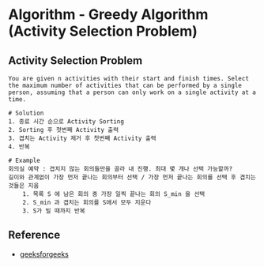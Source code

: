 # Algorithm - Greedy Algorithm (Activity Selection Problem)

## Activity Selection Problem
```shell
You are given n activities with their start and finish times. Select the maximum number of activities that can be performed by a single person, assuming that a person can only work on a single activity at a time.

# Solution
1. 종료 시간 순으로 Activity Sorting
2. Sorting 후 첫번째 Activity 출력
3. 겹치는 Activity 제거 후 첫번째 Activity 출력
4. 반복
```

```shell
# Example
회의실 예약 : 겹치지 않는 회의들만을 골라 내 진행. 최대 몇 개나 선택 가능할까?
길이와 관계없이 가장 먼저 끝나는 회의부터 선택 / 가장 먼저 끝나는 회의를 선택 후 겹치는 것들은 지움
	1. 목록 S 에 남은 회의 중 가장 일찍 끝나는 회의 S_min 을 선택
	2. S_min 과 겹치는 회의를 S에서 모두 지운다
	3. S가 빌 때까지 반복
```

## Reference
* [geeksforgeeks](http://www.geeksforgeeks.org/fundamentals-of-algorithms/)